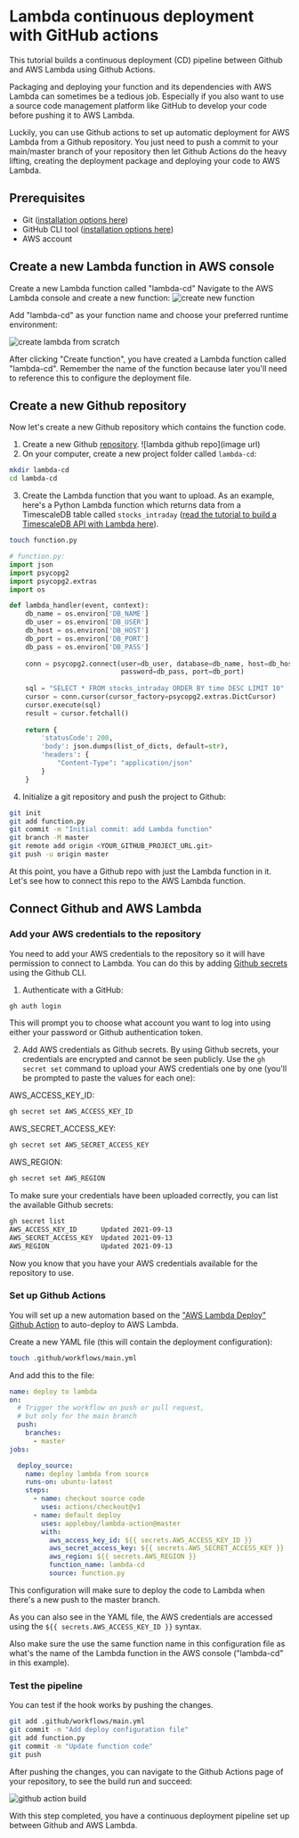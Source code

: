 # Lambda continuous deployment with GitHub actions
This tutorial builds a continuous deployment (CD) pipeline between Github and AWS Lambda using Github Actions.

Packaging and deploying your function and its dependencies with AWS Lambda can sometimes be a tedious job. Especially if you also want to use a source code management platform like GitHub to develop your code before pushing it to AWS Lambda.

Luckily, you can use Github actions to set up automatic deployment for AWS Lambda from a Github repository.
You just need to push a commit to your main/master branch of your repository then let Github Actions do the heavy
lifting, creating the deployment package and deploying your code to AWS Lambda.

## Prerequisites
* Git ([installation options here](https://git-scm.com/book/en/v2/Getting-Started-Installing-Git))
* GitHub CLI tool ([installation options here](https://github.com/cli/cli#installation))
* AWS account

## Create a new Lambda function in AWS console

Create a new Lambda function called "lambda-cd"
Navigate to the AWS Lambda console and create a new function:
![create new function](https://assets.timescale.com/docs/images/tutorials/aws-lambda-tutorial/create_new_function.png)


Add "lambda-cd" as your function name and choose your preferred runtime environment:

![create lambda from scratch](https://assets.timescale.com/docs/images/tutorials/aws-lambda-tutorial/from_scratch.png)


After clicking "Create function", you have created a Lambda function called "lambda-cd". Remember the name of the function because later you'll need to reference this
to configure the deployment file.

## Create a new Github repository

Now let's create a new Github repository which contains the function code.

1. Create a new Github [repository](https://github.com/new).
![lambda github repo](image url)
2. On your computer, create a new project folder called `lambda-cd`:
```bash
mkdir lambda-cd
cd lambda-cd
```
3. Create the Lambda function that you want to upload.
As an example, here's a Python Lambda function which returns data from a TimescaleDB table called `stocks_intraday`
([read the tutorial to build a TimescaleDB API with Lambda here](/tutorials/aws-lambda/create-data-api/)).
```bash
touch function.py
```

```python
# function.py:
import json
import psycopg2
import psycopg2.extras
import os

def lambda_handler(event, context):
    db_name = os.environ['DB_NAME']
    db_user = os.environ['DB_USER']
    db_host = os.environ['DB_HOST']
    db_port = os.environ['DB_PORT']
    db_pass = os.environ['DB_PASS']
    
    conn = psycopg2.connect(user=db_user, database=db_name, host=db_host,
                            password=db_pass, port=db_port)
    
    sql = "SELECT * FROM stocks_intraday ORDER BY time DESC LIMIT 10"
    cursor = conn.cursor(cursor_factory=psycopg2.extras.DictCursor)
    cursor.execute(sql)
    result = cursor.fetchall()
    
    return {
        'statusCode': 200,
        'body': json.dumps(list_of_dicts, default=str),
        'headers': {
            "Content-Type": "application/json"
        }
    }
```
4. Initialize a git repository and push the project to Github:
```bash
git init
git add function.py
git commit -m "Initial commit: add Lambda function"
git branch -M master
git remote add origin <YOUR_GITHUB_PROJECT_URL.git>
git push -u origin master
```

At this point, you have a Github repo with just the Lambda function in it. Let's see how to connect this repo to the AWS Lambda function.

## Connect Github and AWS Lambda
### Add your AWS credentials to the repository
You need to add your AWS credentials to the repository so it will have permission to connect to Lambda. You can do this
by adding [Github secrets](https://docs.github.com/en/actions/reference/encrypted-secrets) using the Github CLI.

1. Authenticate with a GitHub:
```bash
gh auth login
```
This will prompt you to choose what account you want to log into using either your password or Github
authentication token.

2. Add AWS credentials as Github secrets. By using Github secrets, your credentials are encrypted and cannot be seen 
publicly. Use the `gh secret set` command to upload your AWS credentials one by one 
(you'll be prompted to paste the values for each one):

AWS_ACCESS_KEY_ID:
```bash
gh secret set AWS_ACCESS_KEY_ID
```

AWS_SECRET_ACCESS_KEY:
```bash
gh secret set AWS_SECRET_ACCESS_KEY
```

AWS_REGION:
```bash
gh secret set AWS_REGION
```

To make sure your credentials have been uploaded correctly, you can list the available Github secrets:
```bash
gh secret list
AWS_ACCESS_KEY_ID      Updated 2021-09-13
AWS_SECRET_ACCESS_KEY  Updated 2021-09-13
AWS_REGION             Updated 2021-09-13
```

Now you know that you have your AWS credentials available for the repository to use.

### Set up Github Actions
You will set up a new automation based on the ["AWS Lambda Deploy" Github Action](https://github.com/marketplace/actions/aws-lambda-deploy)
to auto-deploy to AWS Lambda.

Create a new YAML file (this will contain the deployment configuration):

```bash
touch .github/workflows/main.yml
```

And add this to the file:
```yml
name: deploy to lambda
on:
  # Trigger the workflow on push or pull request,
  # but only for the main branch
  push:
    branches:
      - master
jobs:

  deploy_source:
    name: deploy lambda from source
    runs-on: ubuntu-latest
    steps:
      - name: checkout source code
        uses: actions/checkout@v1
      - name: default deploy
        uses: appleboy/lambda-action@master
        with:
          aws_access_key_id: ${{ secrets.AWS_ACCESS_KEY_ID }}
          aws_secret_access_key: ${{ secrets.AWS_SECRET_ACCESS_KEY }}
          aws_region: ${{ secrets.AWS_REGION }}
          function_name: lambda-cd
          source: function.py
```

This configuration will make sure to deploy the code to Lambda when there's a new push to the master branch.

As you can also see in the YAML file, the AWS credentials are accessed using the `${{ secrets.AWS_ACCESS_KEY_ID }}` syntax.

Also make sure the use the same function name in this configuration file as what's the name of the Lambda function in
the AWS console ("lambda-cd" in this example).

### Test the pipeline

You can test if the hook works by pushing the changes.

```bash
git add .github/workflows/main.yml
git commit -m "Add deploy configuration file"
git add function.py
git commit -m "Update function code"
git push
```

After pushing the changes, you can navigate to the Github Actions page of your repository, to see the build run and succeed:

![github action build](https://assets.timescale.com/docs/images/tutorials/aws-lambda-tutorial/github_action_lambda.png)

With this step completed, you have a continuous deployment pipeline set up between Github and AWS Lambda.
